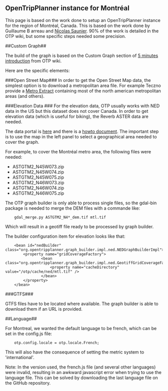 OpenTripPlanner instance for Montréal
------------------------------------

This page is based on the work done to setup an OpenTripPlanner instance for the region of Montréal, Canada. This is based on the work done by Guillaume B
arreau and [Nicolas Saunier](https://github.com/nsaunier). 90% of the work is detailed in the OTP wiki, but some specific steps needed some precision.

##Custom Graph##

The build of the graph is based on the Custom Graph section of [5 minutes introduction](https://github.com/openplans/OpenTripPlanner/wiki/FiveMinutes) from OTP wiki.

Here are the specific elements:

###Open Street Map###
In order to get the Open Street Map data, the simplest option is to download a metropolitan area file. For example Teczno provide a [Metro Extract](http://metro.teczno.com/) containing most of the north american metropolitan areas (and others).

###Elevation Data ###
For the elevation data, OTP usually works with NED data in the US but this dataset does not cover Canada. In order to get elevation data (which is useful for biking), the Reverb ASTER data are needed. 

The data portal is [here](http://reverb.echo.nasa.gov/) and there is a [howto document](http://www.echo.nasa.gov/reference/reverbastergdem_tutorial.htm). The important step is to use the map in the left panel to select a geographical area needed to cover the graph.

For example, to cover the Montréal metro area, the following files were needed: 
- ASTGTM2_N45W073.zip
- ASTGTM2_N45W074.zip  
- ASTGTM2_N45W075.zip
- ASTGTM2_N46W073.zip  
- ASTGTM2_N46W074.zip
- ASTGTM2_N46W075.zip

The OTP graph builder is only able to process single files, so the gdal-bin package is needed to merge the DEM files with a commande like: 
~~~
	gdal_merge.py ASTGTM2_N4*_dem.tif mtl.tif
~~~

Which will result in a geotiff file ready to be processed by graph builder.

The builder configuration item for elevation looks like that: 
~~~
    <bean id="nedBuilder" class="org.opentripplanner.graph_builder.impl.ned.NEDGraphBuilderImpl">
        <property name="gridCoverageFactory">
                <bean class="org.opentripplanner.graph_builder.impl.ned.GeotiffGridCoverageFactoryImpl">
                    <property name="cacheDirectory" value="/otp/cache/ned/mtl.tif" />
                </bean>
        </property>
    </bean>
~~~

###GTFS###

GTFS files have to be located where available. The graph builder is able to download them if an URL is provided.


##Language##

For Montreal, we wanted the default language to be french, which can be set in the config.js file:
~~~
	otp.config.locale = otp.locale.French;
~~~

This will also have the consequence of setting the metric system to 'international'.

Note: In the version used, the french.js file (and several other languages) were invalid, resulting in an awkward javascript error when trying to use the language file. This can be solved by downloading the last language file on the GitHub repository.
